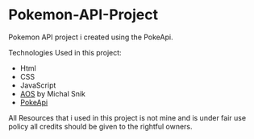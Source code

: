 # Pokemon-API-Project

Pokemon API project i created using the PokeApi.


Technologies Used in this project:
- Html
- CSS
- JavaScript
- [AOS](https://michalsnik.github.io/aos/) by Michal Snik
- [PokeApi](https://pokeapi.co/)


All Resources that i used in this project is not mine and is under fair use policy all credits should be given to the rightful owners.


